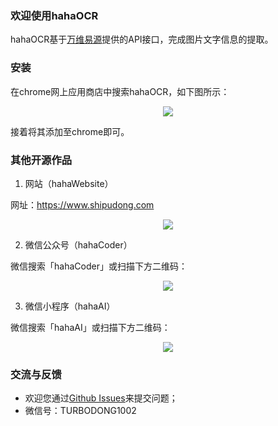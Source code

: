 ### 欢迎使用hahaOCR

hahaOCR基于[万维易源](https://www.showapi.com/)提供的API接口，完成图片文字信息的提取。

### 安装

在chrome网上应用商店中搜索hahaOCR，如下图所示：
<div align=center><img src="https://img-blog.csdnimg.cn/2021031222031635.png?x-oss-process=image/watermark,type_ZmFuZ3poZW5naGVpdGk,shadow_10,text_aHR0cHM6Ly9ibG9nLmNzZG4ubmV0L3dlaXhpbl80MTc2NzgwMg==,size_16,color_FFFFFF,t_70"/></div>

接着将其添加至chrome即可。


### 其他开源作品
1. 网站（hahaWebsite）
  
网址：https://www.shipudong.com

<div align=center><img src="https://img-blog.csdnimg.cn/20210312221058140.png?x-oss-process=image/watermark,type_ZmFuZ3poZW5naGVpdGk,shadow_10,text_aHR0cHM6Ly9ibG9nLmNzZG4ubmV0L3dlaXhpbl80MTc2NzgwMg==,size_16,color_FFFFFF,t_70"/></div>


2. 微信公众号（hahaCoder）

微信搜索「hahaCoder」或扫描下方二维码：

<div align=center><img src="https://img-blog.csdnimg.cn/20210312220916745.png?x-oss-process=image/watermark,type_ZmFuZ3poZW5naGVpdGk,shadow_10,text_aHR0cHM6Ly9ibG9nLmNzZG4ubmV0L3dlaXhpbl80MTc2NzgwMg==,size_16,color_FFFFFF,t_70"/></div>

3. 微信小程序（hahaAI）

微信搜索「hahaAI」或扫描下方二维码：

<div align=center><img src="https://img-blog.csdnimg.cn/20210312220642954.png?x-oss-process=image/watermark,type_ZmFuZ3poZW5naGVpdGk,shadow_10,text_aHR0cHM6Ly9ibG9nLmNzZG4ubmV0L3dlaXhpbl80MTc2NzgwMg==,size_16,color_FFFFFF,t_70"/></div>




### 交流与反馈
+ 欢迎您通过[Github Issues](https://github.com/TURBO1002/Deep-Learning-in-JavaScript/issues)来提交问题；
+ 微信号：TURBODONG1002
